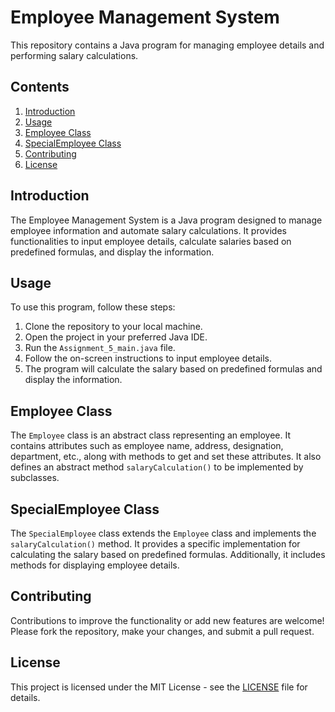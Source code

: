 # Employee Management System

This repository contains a Java program for managing employee details and performing salary calculations.

## Contents

1. [Introduction](#introduction)
2. [Usage](#usage)
3. [Employee Class](#employee-class)
4. [SpecialEmployee Class](#specialemployee-class)
5. [Contributing](#contributing)
6. [License](#license)

## Introduction

The Employee Management System is a Java program designed to manage employee information and automate salary calculations. It provides functionalities to input employee details, calculate salaries based on predefined formulas, and display the information.

## Usage

To use this program, follow these steps:

1. Clone the repository to your local machine.
2. Open the project in your preferred Java IDE.
3. Run the `Assignment_5_main.java` file.
4. Follow the on-screen instructions to input employee details.
5. The program will calculate the salary based on predefined formulas and display the information.

## Employee Class

The `Employee` class is an abstract class representing an employee. It contains attributes such as employee name, address, designation, department, etc., along with methods to get and set these attributes. It also defines an abstract method `salaryCalculation()` to be implemented by subclasses.

## SpecialEmployee Class

The `SpecialEmployee` class extends the `Employee` class and implements the `salaryCalculation()` method. It provides a specific implementation for calculating the salary based on predefined formulas. Additionally, it includes methods for displaying employee details.

## Contributing

Contributions to improve the functionality or add new features are welcome! Please fork the repository, make your changes, and submit a pull request.

## License

This project is licensed under the MIT License - see the [LICENSE](LICENSE) file for details.
